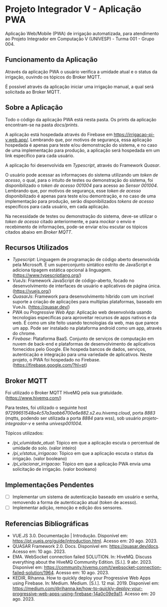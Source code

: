 # Projeto Integrador V - Aplicação PWA

Aplicação Web/Mobile (PWA) de irrigação automatizada, para atendimento ao Projeto Integrador em Computação V (UNIVESP) - Turma 001 - Grupo 004.

<!--  -->

## Funcionamento da Aplicação

Através da aplicação PWA o usuário verifica a umidade atual e o status da irrigação, ouvindo os tópicos do Broker MQTT.

É possível através da aplicação iniciar uma irrigação manual, a qual será solicitada ao Broker MQTT.

<!--  -->

## Sobre a Aplicação

Todo o código da aplicação PWA está nesta pasta. Os prints da aplicação encontram-se na pasta *docs/prints*.

A aplicação está hospedada através do Firebase em https://irrigacao-pi-v.web.app/. Lembrando que, por motivos de segurança, essa aplicação hospedada é apenas para teste e/ou demonstração do sistema, e no caso de uma implementação para produção, a aplicação será hospedada em um link específico para cada usuário.

A aplicação foi desenvolvida em *Typescript*, através do Framework *Quasar*.

O usuário pode acessar as informaçoes do sistema utilizando um *token de acesso*, o qual, para o intuito de testes ou demonstração do sistema, foi disponibilizado o *token de acesso 001004* para acesso ao *Sensor 001004*. Lembrando que, por motivos de segurança, esse *token de acesso* disponibilizado é apenas para teste e/ou demontração, e no caso de uma implementação para produção, serão disponibilizados *tokens de acesso* específicos para cada usuário, em cada aplicação.

Na necessidade de testes ou demonstração do sistema, deve-se utilizar o *token de acesso* citado anteriormente, e para *mockar* o envio e recebimento de informações, pode-se enviar e/ou escutar os tópicos citados abaixo em *Broker MQTT*.

<!--  -->

## Recursos Utilizados

- *Typescript*: Linguagem de programação de código aberto desenvolvida pela Microsoft. É um superconjunto sintático estrito de JavaScript e adiciona tipagem estática opcional à linguagem. (https://www.typescriptlang.org/)
- *VueJs*: Framework JavaScript de código-aberto, focado no desenvolvimento de interfaces de usuário e aplicativos de página única. (https://vuejs.org/)
- *QuasarJs*: Framework para desenvolvimento híbrido com um incrível suporte a criação de aplicações para multiplas plataformas, baseado em VueJs. (https://quasar.dev/)
- *PWA* ou *Progressive Web App*: Aplicação web desenvolvida usando tecnologias específicas para aproveitar recursos de apps nativos e da web. É como um site feito usando tecnologias da web, mas que parece um app. Pode ser instalado na plataforma android como um app, através do chrome.
- *Firebase*: Plataforma BaaS. Conjunto de serviços de computação em nuvem de back-end e plataformas de desenvolvimento de aplicativos fornecidos pelo Google. Ele hospeda bancos de dados, serviços, autenticação e integração para uma variedade de aplicativos. Neste projeto, o PWA foi hospedado no Firebase. (https://firebase.google.com/?hl=pt)

<!--  -->

## Broker MQTT

Foi utilizado o Broker MQTT HiveMQ pela sua gratuidade. (https://www.hivemq.com/)

Para testes, foi utilizado o seguinte host *97299651548a4c57a3aabb6700e6e882.s2.eu.hivemq.cloud*, porta *8883* (mqtts, podendo ser utilizada a porta *8884* para wss), sob usuário *projeto-integrador-v* e senha *univesp001004*.

Tópicos utilizados:
- */pi_v/umidade_atual*: Tópico em que a aplicação escuta o percentual de umidade do solo. (valor inteiro)
- */pi_v/status_irrigacao*: Tópico em que a aplicação escuta o status da irrigação. (valor booleano)
- */pi_v/acionar_irrigacao*: Tópico em que a aplicação PWA envia uma solicitação de irrigação. (valor booleano)

<!--  -->

## Implementações Pendentes

- [ ] Implementar um sistema de autenticação baseado em usuário e senha, removendo a forma de autenticação atual (token de acesso).
- [ ] Implementar adição, remoção e edição dos sensores.

<!--  -->

## Referencias Bibliográficas

- VUE.JS 3.0. Documentação | Introdução. Disponível em: https://pt.vuejs.org/guide/introduction.html. Acesso em: 20 ago. 2023.
- QUASAR Framework 2.0. Docs. Disponível em: https://quasar.dev/docs. Acesso em: 10 ago. 2023.
- EMA. WebSocket connection failed SOLUTION. ln: HiveMQ. Discuss everything about the HiveMQ Community Edition. [S.l.]. 9 abr. 2023. Disponível em: https://community.hivemq.com/t/websocket-connection-failed-solution/1964. Acesso em: 10 ago. 2023.
- KEDIR, Rihanna. How to quickly deploy your Progressive Web Apps using Firebase. ln: Medium. Medium. [S.l.]. 12 mai. 2019. Disponível em: https://medium.com/@rihanna.ke/how-to-quickly-deploy-your-progressive-web-apps-using-firebase-14a0c09e9a11. Acesso em: 20 ago. 2023.
